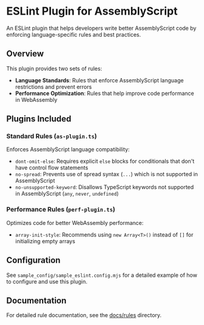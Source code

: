 # ESLint Plugin for AssemblyScript

An ESLint plugin that helps developers write better AssemblyScript code by enforcing language-specific rules and best practices.

## Overview

This plugin provides two sets of rules:

- **Language Standards**: Rules that enforce AssemblyScript language restrictions and prevent errors
- **Performance Optimization**: Rules that help improve code performance in WebAssembly

## Plugins Included

### Standard Rules (`as-plugin.ts`)

Enforces AssemblyScript language compatibility:

- `dont-omit-else`: Requires explicit `else` blocks for conditionals that don't have control flow statements
- `no-spread`: Prevents use of spread syntax (`...`) which is not supported in AssemblyScript
- `no-unsupported-keyword`: Disallows TypeScript keywords not supported in AssemblyScript (`any`, `never`, `undefined`)

### Performance Rules (`perf-plugin.ts`)

Optimizes code for better WebAssembly performance:

- `array-init-style`: Recommends using `new Array<T>()` instead of `[]` for initializing empty arrays

## Configuration

See `sample_config/sample_eslint.config.mjs` for a detailed example of how to configure and use this plugin.

## Documentation

For detailed rule documentation, see the [docs/rules](./docs/rules) directory.
